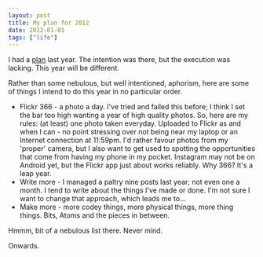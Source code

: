 ```yaml
---
layout: post
title: My plan for 2012
date: 2012-01-01
tags: ["life"]
---
```


I had a [plan](/2010/12/31/my-plan-for-2011/) last year. The intention was there, but the execution was lacking. This year will be different.

Rather than some nebulous, but well intentioned, aphorism, here are some of things I intend to do this year in no particular order.

*   Flickr 366 - a photo a day. I've tried and failed this before; I think I set the bar too high wanting a year of high quality photos. So, here are my rules: (at least) one photo taken everyday. Uploaded to Flickr as and when I can - no point stressing over not being near my laptop or an Internet connection at 11:59pm. I'd rather favour photos from my 'proper' camera, but I also want to get used to spotting the opportunities that come from having my phone in my pocket. Instagram may not be on Android yet, but the Flickr app just about works reliably. Why 366? It's a leap year.
*   Write more - I managed a paltry nine posts last year; not even one a month. I tend to write about the things I've made or done. I'm not sure I want to change that approach, which leads me to...
*   Make more - more codey things, more physical things, more thing things. Bits, Atoms and the pieces in between.

Hmmm, bit of a nebulous list there. Never mind.

Onwards.